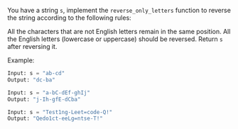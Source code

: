 You have a string `s`, implement the `reverse_only_letters` function to reverse the string according to the following rules:

All the characters that are not English letters remain in the same position.
All the English letters (lowercase or uppercase) should be reversed.
Return `s` after reversing it.

Example:
```python
Input: s = "ab-cd"
Output: "dc-ba"

Input: s = "a-bC-dEf-ghIj"
Output: "j-Ih-gfE-dCba"

Input: s = "Test1ng-Leet=code-Q!"
Output: "Qedo1ct-eeLg=ntse-T!"
```
